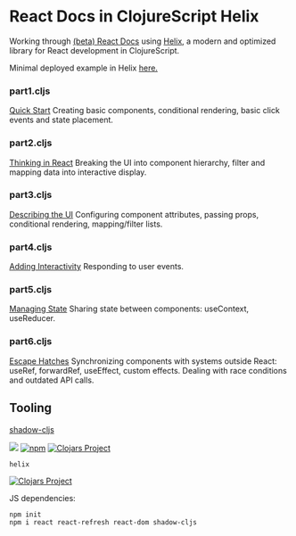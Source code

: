 # React Docs in ClojureScript Helix

Working through [(beta) React Docs](https://beta.reactjs.org/learn) using [Helix](https://github.com/lilactown/helix), a modern and optimized library for React development in ClojureScript. 

Minimal deployed example in Helix [here.](https://josephdumont.com/helix)
### part1.cljs 
[Quick Start](https://beta.reactjs.org/learn)
Creating basic components, conditional rendering, basic click events and state placement. 

### part2.cljs
[Thinking in React](https://beta.reactjs.org/learn/thinking-in-react)
Breaking the UI into component hierarchy,
filter and mapping data into interactive display.

### part3.cljs 
[Describing the UI](https://beta.reactjs.org/learn/describing-the-ui)
Configuring component attributes, passing props, conditional rendering, mapping/filter lists.

### part4.cljs 
[Adding Interactivity](https://beta.reactjs.org/learn/adding-interactivity)
Responding to user events.

### part5.cljs
[Managing State](https://beta.reactjs.org/learn/managing-state)
Sharing state between components: useContext, useReducer.

### part6.cljs
[Escape Hatches](https://beta.reactjs.org/learn/managing-state)
Synchronizing components with systems outside React: useRef, forwardRef, useEffect, custom effects.
Dealing with race conditions and outdated API calls.


## Tooling 

[shadow-cljs](https://github.com/thheller/shadow-cljs)

[![](https://img.shields.io/badge/Clojurians-shadow--cljs-lightgrey.svg)](https://clojurians.slack.com/messages/C6N245JGG/)
[![npm](https://img.shields.io/npm/v/shadow-cljs.svg)](https://github.com/thheller/shadow-cljs)
[![Clojars Project](https://img.shields.io/clojars/v/thheller/shadow-cljs.svg)](https://clojars.org/thheller/shadow-cljs)


`helix`

[![Clojars Project](https://img.shields.io/clojars/v/lilactown/helix.svg)](https://clojars.org/lilactown/helix)

JS dependencies:

```
npm init
npm i react react-refresh react-dom shadow-cljs
```


